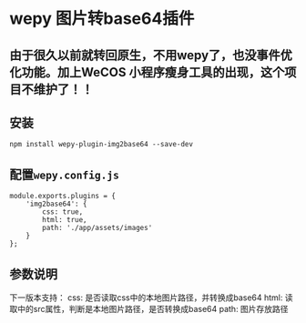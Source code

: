 # wepy 图片转base64插件

## 由于很久以前就转回原生，不用wepy了，也没事件优化功能。加上WeCOS 小程序瘦身工具的出现，这个项目不维护了！！

## 安装

```
npm install wepy-plugin-img2base64 --save-dev
```

## 配置`wepy.config.js`

```
module.exports.plugins = {
    'img2base64': {
        css: true,
        html: true,
        path: './app/assets/images'
    }
};
```


## 参数说明
下一版本支持：
css: 是否读取css中的本地图片路径，并转换成base64
html: 读取<image>中的src属性，判断是本地图片路径，是否转换成base64
path: 图片存放路径

